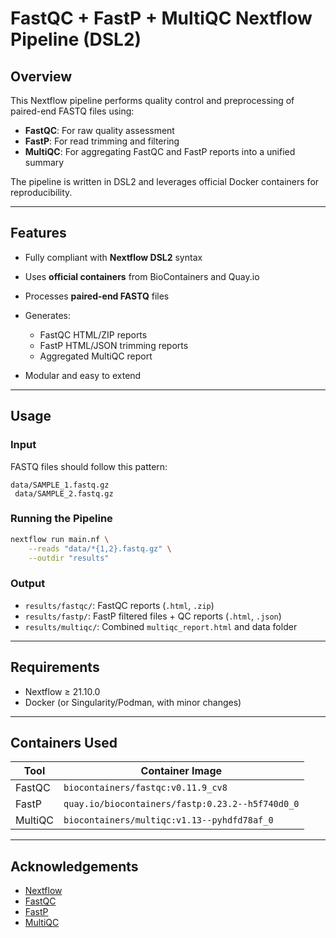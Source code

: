# FastQC + FastP + MultiQC Nextflow Pipeline (DSL2)

## Overview

This Nextflow pipeline performs quality control and preprocessing of paired-end FASTQ files using:

* **FastQC**: For raw quality assessment
* **FastP**: For read trimming and filtering
* **MultiQC**: For aggregating FastQC and FastP reports into a unified summary

The pipeline is written in DSL2 and leverages official Docker containers for reproducibility.

---

## Features

* Fully compliant with **Nextflow DSL2** syntax
* Uses **official containers** from BioContainers and Quay.io
* Processes **paired-end FASTQ** files
* Generates:

  * FastQC HTML/ZIP reports
  * FastP HTML/JSON trimming reports
  * Aggregated MultiQC report
* Modular and easy to extend

---

## Usage

### Input

FASTQ files should follow this pattern:

```
data/SAMPLE_1.fastq.gz
 data/SAMPLE_2.fastq.gz
```

### Running the Pipeline

```bash
nextflow run main.nf \
    --reads "data/*{1,2}.fastq.gz" \
    --outdir "results"
```

### Output

* `results/fastqc/`: FastQC reports (`.html`, `.zip`)
* `results/fastp/`: FastP filtered files + QC reports (`.html`, `.json`)
* `results/multiqc/`: Combined `multiqc_report.html` and data folder

---

## Requirements

* Nextflow ≥ 21.10.0
* Docker (or Singularity/Podman, with minor changes)

---

## Containers Used

| Tool    | Container Image                                  |
| ------- | ------------------------------------------------ |
| FastQC  | `biocontainers/fastqc:v0.11.9_cv8`               |
| FastP   | `quay.io/biocontainers/fastp:0.23.2--h5f740d0_0` |
| MultiQC | `biocontainers/multiqc:v1.13--pyhdfd78af_0`      |

---

## Acknowledgements

* [Nextflow](https://www.nextflow.io/)
* [FastQC](https://www.bioinformatics.babraham.ac.uk/projects/fastqc/)
* [FastP](https://github.com/OpenGene/fastp)
* [MultiQC](https://multiqc.info/)

